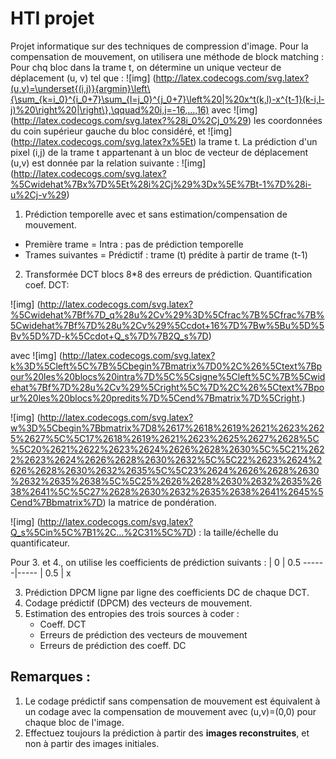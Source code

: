 # HTI projet

Projet informatique sur des techniques de compression d'image.
Pour la compensation de mouvement, on utilisera une méthode de block matching : 
Pour chq bloc dans la trame t, on détermine un unique vecteur de déplacement (u, v) tel que :
![img] (http://latex.codecogs.com/svg.latex?(u,v)=\underset{(i,j)}{argmin}\left\{\sum_{k=i_0}^{i_0+7}\sum_{l=j_0}^{j_0+7}\left%20|%20x^t(k,l)-x^{t-1}(k-i,l-j)%20\right%20|\right\},\qquad%20i,j=-16,...,16)
avec ![img] (http://latex.codecogs.com/svg.latex?%28i_0%2Cj_0%29) les coordonnées du coin supérieur gauche du bloc considéré, et ![img] (http://latex.codecogs.com/svg.latex?x%5Et) la trame t.
La prédiction d'un pixel (i,j) de la trame t appartenant à un bloc de vecteur de déplacement (u,v) est donnée par la relation suivante :
![img] (http://latex.codecogs.com/svg.latex?%5Cwidehat%7Bx%7D%5Et%28i%2Cj%29%3Dx%5E%7Bt-1%7D%28i-u%2Cj-v%29)
1. Prédiction temporelle avec et sans estimation/compensation de mouvement. 
- Première trame = Intra : pas de prédiction temporelle
- Trames suivantes = Prédictif : trame (t) prédite à partir de trame (t-1)

2. Transformée DCT blocs 8*8 des erreurs de prédiction.
Quantification coef. DCT:

![img] (http://latex.codecogs.com/svg.latex?%5Cwidehat%7Bf%7D_q%28u%2Cv%29%3D%5Cfrac%7B%5Cfrac%7B%5Cwidehat%7Bf%7D%28u%2Cv%29%5Ccdot+16%7D%7Bw%5Bu%5D%5Bv%5D%7D-k%5Ccdot+Q_s%7D%7B2Q_s%7D)

avec
![img] (http://latex.codecogs.com/svg.latex?k%3D%5Cleft%5C%7B%5Cbegin%7Bmatrix%7D0%2C%26%5Ctext%7Bpour%20les%20blocs%20intra%7D%5C%5Csigne%5Cleft%5C%7B%5Cwidehat%7Bf%7D%28u%2Cv%29%5Cright%5C%7D%2C%26%5Ctext%7Bpour%20les%20blocs%20predits%7D%5Cend%7Bmatrix%7D%5Cright.)

![img] (http://latex.codecogs.com/svg.latex?w%3D%5Cbegin%7Bbmatrix%7D8%2617%2618%2619%2621%2623%2625%2627%5C%5C17%2618%2619%2621%2623%2625%2627%2628%5C%5C20%2621%2622%2623%2624%2626%2628%2630%5C%5C21%2622%2623%2624%2626%2628%2630%2632%5C%5C22%2623%2624%2626%2628%2630%2632%2635%5C%5C23%2624%2626%2628%2630%2632%2635%2638%5C%5C25%2626%2628%2630%2632%2635%2638%2641%5C%5C27%2628%2630%2632%2635%2638%2641%2645%5Cend%7Bbmatrix%7D) la matrice de pondération.

![img] (http://latex.codecogs.com/svg.latex?Q_s%5Cin%5C%7B1%2C...%2C31%5C%7D) : la taille/échelle du quantificateur.

Pour 3. et 4., on utilise les coefficients de prédiction suivants :
| 0   | 0.5 
------|-----
| 0.5 |  x  

3. Prédiction DPCM ligne par ligne des coefficients DC de chaque DCT.
4. Codage prédictif (DPCM) des vecteurs de mouvement.
5. Estimation des entropies des trois sources à coder :
	* Coeff. DCT
	* Erreurs de prédiction des vecteurs de mouvement
	* Erreurs de prédiction des coeff. DC

## Remarques :
1. Le codage prédictif sans compensation de mouvement est équivalent à un codage avec la compensation de mouvement avec (u,v)=(0,0) pour chaque bloc de l'image.
2. Effectuez toujours la prédiction à partir des **images reconstruites**, et non à partir des images initiales.
